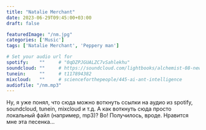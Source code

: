 ```yaml
---
title: "Natalie Merchant"
date: 2023-06-29T09:45:00+03:00
draft: false

featuredImage: "/nm.jpg"
categories: ['Music']
tags: ['Natalie Merchant', 'Peppery man']

# Set your audio url for
spotify:    ""     # "0qDZPJGUALZC7vSahlekhu"
soundcloud: ""     # https://soundcloud.com/lightbooks/alchemist-08-new-world-order-snip
tunein:     ""     # t117894382
mixcloud:   ""     # scienceforthepeople/445-ai-ant-intelligence
audiofile: "/nm.mp3" 
---
```



Ну, я уже понял, что сюда можно воткнуть ссылки на аудио из spotify, soundcloud, tunein, mixcloud  и т.д. А как воткнуть сюда просто локальный файл (например, mp3)? Во! Получилось, вроде. Нравится мне эта песенка...
